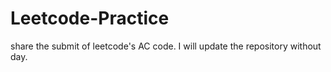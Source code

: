 # Leetcode-Practice
share the submit of leetcode's AC code.
I will update the repository without day.

